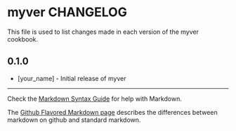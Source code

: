 # myver CHANGELOG

This file is used to list changes made in each version of the myver cookbook.

## 0.1.0
- [your_name] - Initial release of myver

- - -
Check the [Markdown Syntax Guide](http://daringfireball.net/projects/markdown/syntax) for help with Markdown.

The [Github Flavored Markdown page](http://github.github.com/github-flavored-markdown/) describes the differences between markdown on github and standard markdown.
